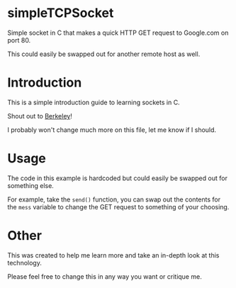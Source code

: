 # simpleTCPSocket
Simple socket in C that makes a quick HTTP GET request to Google.com on port 80. 

This could easily be swapped out for another remote host as well.
# Introduction
This is a simple introduction guide to learning sockets in C.

Shout out to [Berkeley](https://en.wikipedia.org/wiki/Berkeley_sockets)!

I probably won't change much more on this file, let me know if I should.
# Usage
The code in this example is hardcoded but could easily be swapped out for something else. 

For example, take the `send()` function, you can swap out the contents for the `mess` variable to change the GET request to something of your choosing.
# Other
This was created to help me learn more and take an in-depth look at this technology. 

Please feel free to change this in any way you want or critique me.
